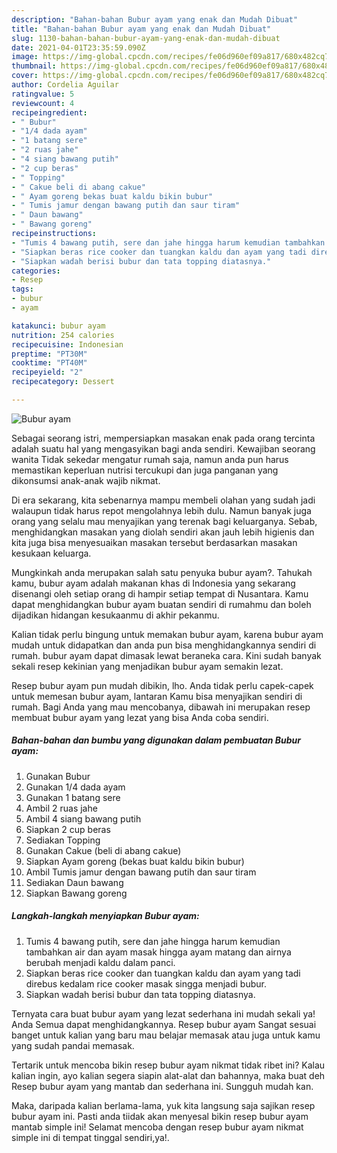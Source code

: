 ```yaml
---
description: "Bahan-bahan Bubur ayam yang enak dan Mudah Dibuat"
title: "Bahan-bahan Bubur ayam yang enak dan Mudah Dibuat"
slug: 1130-bahan-bahan-bubur-ayam-yang-enak-dan-mudah-dibuat
date: 2021-04-01T23:35:59.090Z
image: https://img-global.cpcdn.com/recipes/fe06d960ef09a817/680x482cq70/bubur-ayam-foto-resep-utama.jpg
thumbnail: https://img-global.cpcdn.com/recipes/fe06d960ef09a817/680x482cq70/bubur-ayam-foto-resep-utama.jpg
cover: https://img-global.cpcdn.com/recipes/fe06d960ef09a817/680x482cq70/bubur-ayam-foto-resep-utama.jpg
author: Cordelia Aguilar
ratingvalue: 5
reviewcount: 4
recipeingredient:
- " Bubur"
- "1/4 dada ayam"
- "1 batang sere"
- "2 ruas jahe"
- "4 siang bawang putih"
- "2 cup beras"
- " Topping"
- " Cakue beli di abang cakue"
- " Ayam goreng bekas buat kaldu bikin bubur"
- " Tumis jamur dengan bawang putih dan saur tiram"
- " Daun bawang"
- " Bawang goreng"
recipeinstructions:
- "Tumis 4 bawang putih, sere dan jahe hingga harum kemudian tambahkan air dan ayam masak hingga ayam matang dan airnya berubah menjadi kaldu dalam panci."
- "Siapkan beras rice cooker dan tuangkan kaldu dan ayam yang tadi direbus kedalam rice cooker masak singga menjadi bubur."
- "Siapkan wadah berisi bubur dan tata topping diatasnya."
categories:
- Resep
tags:
- bubur
- ayam

katakunci: bubur ayam 
nutrition: 254 calories
recipecuisine: Indonesian
preptime: "PT30M"
cooktime: "PT40M"
recipeyield: "2"
recipecategory: Dessert

---
```



![Bubur ayam](https://img-global.cpcdn.com/recipes/fe06d960ef09a817/680x482cq70/bubur-ayam-foto-resep-utama.jpg)

Sebagai seorang istri, mempersiapkan masakan enak pada orang tercinta adalah suatu hal yang mengasyikan bagi anda sendiri. Kewajiban seorang  wanita Tidak sekedar mengatur rumah saja, namun anda pun harus memastikan keperluan nutrisi tercukupi dan juga panganan yang dikonsumsi anak-anak wajib nikmat.

Di era  sekarang, kita sebenarnya mampu membeli olahan yang sudah jadi walaupun tidak harus repot mengolahnya lebih dulu. Namun banyak juga orang yang selalu mau menyajikan yang terenak bagi keluarganya. Sebab, menghidangkan masakan yang diolah sendiri akan jauh lebih higienis dan kita juga bisa menyesuaikan masakan tersebut berdasarkan masakan kesukaan keluarga. 



Mungkinkah anda merupakan salah satu penyuka bubur ayam?. Tahukah kamu, bubur ayam adalah makanan khas di Indonesia yang sekarang disenangi oleh setiap orang di hampir setiap tempat di Nusantara. Kamu dapat menghidangkan bubur ayam buatan sendiri di rumahmu dan boleh dijadikan hidangan kesukaanmu di akhir pekanmu.

Kalian tidak perlu bingung untuk memakan bubur ayam, karena bubur ayam mudah untuk didapatkan dan anda pun bisa menghidangkannya sendiri di rumah. bubur ayam dapat dimasak lewat beraneka cara. Kini sudah banyak sekali resep kekinian yang menjadikan bubur ayam semakin lezat.

Resep bubur ayam pun mudah dibikin, lho. Anda tidak perlu capek-capek untuk memesan bubur ayam, lantaran Kamu bisa menyajikan sendiri di rumah. Bagi Anda yang mau mencobanya, dibawah ini merupakan resep membuat bubur ayam yang lezat yang bisa Anda coba sendiri.

<!--inarticleads1-->

##### Bahan-bahan dan bumbu yang digunakan dalam pembuatan Bubur ayam:

1. Gunakan  Bubur
1. Gunakan 1/4 dada ayam
1. Gunakan 1 batang sere
1. Ambil 2 ruas jahe
1. Ambil 4 siang bawang putih
1. Siapkan 2 cup beras
1. Sediakan  Topping
1. Gunakan  Cakue (beli di abang cakue)
1. Siapkan  Ayam goreng (bekas buat kaldu bikin bubur)
1. Ambil  Tumis jamur dengan bawang putih dan saur tiram
1. Sediakan  Daun bawang
1. Siapkan  Bawang goreng




<!--inarticleads2-->

##### Langkah-langkah menyiapkan Bubur ayam:

1. Tumis 4 bawang putih, sere dan jahe hingga harum kemudian tambahkan air dan ayam masak hingga ayam matang dan airnya berubah menjadi kaldu dalam panci.
1. Siapkan beras rice cooker dan tuangkan kaldu dan ayam yang tadi direbus kedalam rice cooker masak singga menjadi bubur.
1. Siapkan wadah berisi bubur dan tata topping diatasnya.




Ternyata cara buat bubur ayam yang lezat sederhana ini mudah sekali ya! Anda Semua dapat menghidangkannya. Resep bubur ayam Sangat sesuai banget untuk kalian yang baru mau belajar memasak atau juga untuk kamu yang sudah pandai memasak.

Tertarik untuk mencoba bikin resep bubur ayam nikmat tidak ribet ini? Kalau kalian ingin, ayo kalian segera siapin alat-alat dan bahannya, maka buat deh Resep bubur ayam yang mantab dan sederhana ini. Sungguh mudah kan. 

Maka, daripada kalian berlama-lama, yuk kita langsung saja sajikan resep bubur ayam ini. Pasti anda tiidak akan menyesal bikin resep bubur ayam mantab simple ini! Selamat mencoba dengan resep bubur ayam nikmat simple ini di tempat tinggal sendiri,ya!.

